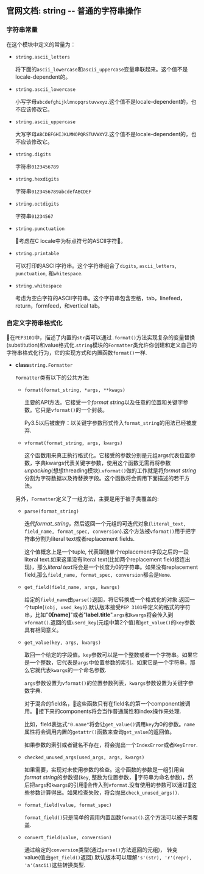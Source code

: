 ## 官网文档: string -- 普通的字符串操作

### 字符串常量

在这个模块中定义的常量为：

- `string.ascii_letters`

    将下面的`ascii_lowercase`和`ascii_uppercase`变量串联起来。这个值不是locale-dependent的。

- `string.ascii_lowercase`

    小写字母`abcdefghijklmnopqrstuvwxyz`.这个值不是locale-dependent的，也不应该修改它。

- `string.ascii_uppercase`

    大写字母`ABCDEFGHIJKLMNOPQRSTUVWXYZ`.这个值不是locale-dependent的，也不应该修改它。

- `string.digits`

    字符串`0123456789`

- `string.hexdigits`

    字符串`0123456789abcdefABCDEF`

- `string.octdigits`

    字符串`01234567`

- `string.punctuation`

    考虑在C locale中为标点符号的ASCII字符。

- `string.printable`

    可以打印的ASCII字符串。这个字符串组合了`digits`, `ascii_letters`, `punctuation`, 和`whitespace`.

- `string.whitespace`

    考虑为空白字符的ASCII字符串。这个字符串包含空格，tab，linefeed，return，formfeed，和vertical tab。

### 自定义字符串格式化

在`PEP3101`中，描述了内置的`str`类可以通过`.format()`方法实现复杂的变量替换(substitution)和value格式化.`string`模块的`Formatter`类允许你创建和定义自己的字符串格式化行为，它的实现方式和内置函数`format()`一样.

- **class**`string.Formatter`

    `Formatter`类有以下的公共方法:

    - `format(format_string, *args, **kwags)`

        主要的API方法。它接受一个*format string*以及任意的位置和关键字参数。它只是`vformat()`的一个封装。

        Py3.5以后被废弃：以关键字参数形式传入`format_string`的用法已经被废弃.

    - `vformat(format_string, args, kwargs)`

        这个函数用来真正执行格式化。它接受的参数分别是元组args代表位置参数，字典kwargs代表关键字参数，使用这个函数无需再将参数*unpacking*(想想threading模块).`vformat()`做的工作就是将*format string*分割为字符数据以及待替换字段。这个函数将会调用下面描述的若干方法。

    另外，`Formatter`定义了一组方法，主要是用于被子类覆盖的:

    - `parse(format_string)`

        迭代*format_string*，然后返回一个元组的可迭代对象(`literal_text, field_name, format_spec, conversion`).这个方法被`vformat()`用于把字符串分割为literal text或者replacement fields.

        这个值概念上是一个tuple, 代表跟随单个replacement字段之后的一段literal text.如果这里没有literal text(比如两个replacement field接连出现)，那么*literal text*将会是一个长度为0的字符串。如果没有replacement field,那么`field_name, format_spec, conversion`都会是`None`.

    - `get_field(field_name, args, kwargs)`

        给定的`field_name`由`parse()`返回，将它转换成一个格式化的对象.返回一个tuple(`(obj, used_key)`).默认版本接受`PEP 3101`中定义的格式的字符串，比如"**0[name]**"或者"**label.title**".`args`和`kwargs`将会传入到`vformat()`.返回的值`userd_key`(元组中第2个值)和`get_value()`的`key`参数具有相同意义。

    - `get_value(key, args, kwargs)`

        取回一个给定的字段值。`key`参数可以是一个整数或者一个字符串。如果它是一个整数，它代表是`args`中位置参数的索引。如果它是一个字符串，那么它就代表`kwargs`的一个命名参数.

        `args`参数设置为`vformat()`的位置参数列表，`kwargs`参数设置为关键字参数字典.

        对于混合的field名，这些函数只有在field名的第一个component被调用。接下来的components将会当作普通属性和index操作来处理.

        比如，field表达式`"0.name"`将会让`get_value()`调用`key`为0的参数。`name`属性将会调用内置的`getattr()`函数来查询`get_value`的返回值。

        如果参数的索引或者键名不存在，将会抛出一个`IndexError`或者`KeyError`.

    - `checked_unused_args(used_args, args, kwargs)`

        如果需要，实现对未使用参数的检查。这个函数的参数是一组引用自*format string*的参数键(`key`, 整数为位置参数，字符串为命名参数)，然后把`args`和`kwargs`的引用会传入到`vformat`.没有使用的参数可以通过这些参数计算得出。如果检查失败，将会抛出`check_unused_args()`.

    - `format_field(value, format_spec)`

        `format_field()`只是简单的调用内置函数`format()`.这个方法可以被子类覆盖.

    - `convert_field(value, conversion)`

        通过给定的`conversion`类型(通过`parse()`方法返回的元组)， 转变value(值由`get_field()`返回).默认版本可以理解`'s'(str), 'r'(repr), 'a'(ascii)`这些转换类型.

        